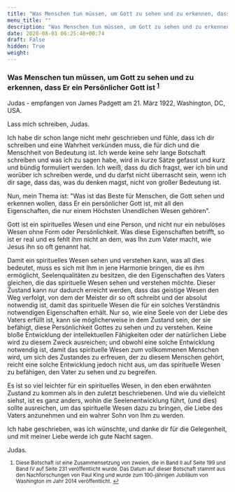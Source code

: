 ```yaml
---
title: "Was Menschen tun müssen, um Gott zu sehen und zu erkennen, dass Er ein persönlicher Gott ist"
menu_title: ""
description: "Was Menschen tun müssen, um Gott zu sehen und zu erkennen, dass Er ein persönlicher Gott ist"
date: 2020-08-01 06:25:48+00:74
draft: False
hidden: True
weight:
---
```

### Was Menschen tun müssen, um Gott zu sehen und zu erkennen, dass Er ein Persönlicher Gott ist <sup id="a1">[1](#f1)</sup>

Judas - empfangen von James Padgett am 21. März 1922, Washington, DC, USA.

Lass mich schreiben, Judas.

Ich habe dir schon lange nicht mehr geschrieben und fühle, dass ich dir schreiben und eine Wahrheit verkünden muss, die für dich und die Menschheit von Bedeutung ist. Ich werde keine sehr lange Botschaft schreiben und was ich zu sagen habe, wird in kurze Sätze gefasst und kurz und bündig formuliert werden. Ich weiß, dass du dich fragst, wer ich bin und worüber ich schreiben werde, und du darfst nicht überrascht sein, wenn ich dir sage, dass das, was du denken magst, nicht von großer Bedeutung ist.

Nun, mein Thema ist: "Was ist das Beste für Menschen, die Gott sehen und erkennen wollen, dass Er ein persönlicher Gott ist, mit all den Eigenschaften, die nur einem Höchsten Unendlichen Wesen gehören".

Gott ist ein spirituelles Wesen und eine Person, und nicht nur ein nebulöses Wesen ohne Form oder Persönlichkeit. Was diese Eigenschaften betrifft, so ist er real und es fehlt ihm nicht an dem, was Ihn zum Vater macht, wie Jesus ihn so oft genannt hat.

Damit ein spirituelles Wesen sehen und verstehen kann, was all dies bedeutet, muss es sich mit Ihm in jene Harmonie bringen, die es ihm ermöglicht, Seelenqualitäten zu besitzen, die den Eigenschaften des Vaters gleichen, die das spirituelle Wesen sehen und verstehen möchte. Dieser Zustand kann nur dadurch erreicht werden, dass das geistige Wesen den Weg verfolgt, von dem der Meister dir so oft schreibt und der absolut notwendig ist, damit das spirituelle Wesen die für ein solches Verständnis notwendigen Eigenschaften erhält. Nur so, wie eine Seele von der Liebe des Vaters erfüllt ist, kann sie möglicherweise in dem Zustand sein, der sie befähigt, diese Persönlichkeit Gottes zu sehen und zu verstehen. Keine bloße Entwicklung der intellektuellen Fähigkeiten oder der natürlichen Liebe wird zu diesem Zweck ausreichen; und obwohl eine solche Entwicklung notwendig ist, damit das spirituelle Wesen zum vollkommenen Menschen wird, um sich des Zustandes zu erfreuen, der zu diesem Menschen gehört, reicht eine solche Entwicklung jedoch nicht aus, um das spirituelle Wesen zu befähigen, den Vater zu sehen und zu begreifen.

Es ist so viel leichter für ein spirituelles Wesen, in den eben erwähnten Zustand zu kommen als in den zuletzt beschriebenen. Und wie du vielleicht siehst, ist es ganz anders, wohin die Seelenentwicklung führt, (und dies) sollte ausreichen, um das spirituelle Wesen dazu zu bringen, die Liebe des Vaters anzunehmen und ein wahrer Sohn von Ihm zu werden.

Ich habe geschrieben, was ich wünschte, und danke dir für die Gelegenheit, und mit meiner Liebe werde ich gute Nacht sagen.

Judas.
<small>

1. <large id="f1"> Diese Botschaft ist eine Zusammensetzung von zweien, die in Band II auf Seite 199 und Band IV auf Seite 231 veröffentlicht wurde. Das Datum auf dieser Botschaft stammt aus den Nachforschungen von Paul King und wurde zum 100-jährigen Jubiläum von Washington im Jahr 2014 veröffentlicht. [↩](#a1)
